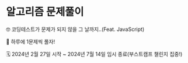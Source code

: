 # 알고리즘 문제풀이

🤓 코딩테스트가 문제가 되지 않을 그 날까지..(Feat. JavaScript)

👊 하루에 1문제씩 풀자!

🗓️ 2024년 2월 27일 시작 ~ 2024년 7월 14일 임시 종료(부스트캠프 챌린지 집중!)
